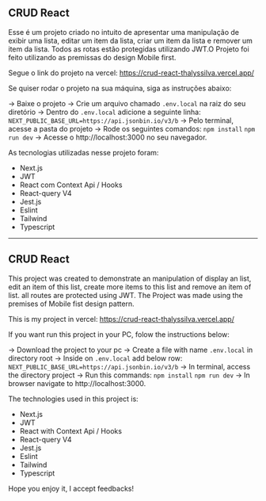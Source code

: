 ## CRUD React

Esse é um projeto criado no intuito de apresentar uma manipulação de exibir uma lista, editar um item da lista, criar um item da lista e remover um item da lista. Todos as rotas estão protegidas utilizando JWT.O Projeto foi feito utilizando as premissas do design Mobile first.

Segue o link do projeto na vercel: https://crud-react-thalyssilva.vercel.app/

Se quiser rodar o projeto na sua máquina, siga as instruções abaixo:

-> Baixe o projeto
-> Crie um arquivo chamado `.env.local` na raiz do seu diretório
-> Dentro do `.env.local` adicione a seguinte linha: `NEXT_PUBLIC_BASE_URL=https://api.jsonbin.io/v3/b`
-> Pelo terminal, acesse a pasta do projeto
-> Rode os seguintes comandos:
`npm install`
`npm run dev`
-> Acesse o  http://localhost:3000 no seu navegador.



As tecnologias utilizadas nesse projeto foram:
* Next.js
* JWT
* React com Context Api / Hooks
* React-query V4
* Jest.js
* Eslint
* Tailwind
* Typescript


---

## CRUD React

This project was created to demonstrate an manipulation of display an list, edit an item of this list, create more items to this list and remove an item of list. all routes are protected using JWT. The Project was made using the premises of Mobile fist design pattern.


This is my project in vercel: https://crud-react-thalyssilva.vercel.app/


If you want run this project in your PC, folow the instructions below:

-> Download the project to your pc
-> Create a file with name `.env.local` in directory root
-> Inside on `.env.local` add below row: `NEXT_PUBLIC_BASE_URL=https://api.jsonbin.io/v3/b`
-> In terminal, access the directory project
-> Run this commands:
`npm install`
`npm run dev`
-> In browser navigate to http://localhost:3000.



The technologies used in this project is:
* Next.js
* JWT
* React with Context Api / Hooks
* React-query V4
* Jest.js
* Eslint
* Tailwind
* Typescript

Hope you enjoy it, I accept feedbacks!
